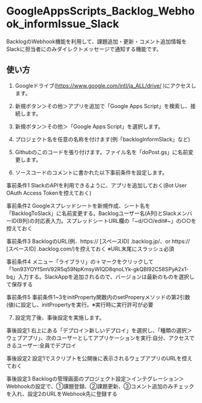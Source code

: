 # GoogleAppsScripts_Backlog_Webhook_informIssue_Slack
BacklogのWebhook機能を利用して、課題追加・更新・コメント追加情報をSlackに担当者にのみダイレクトメッセージで通知する機能です。

## 使い方

1. Googleドライブ(https://www.google.com/intl/ja_ALL/drive/ )にアクセスします。
1. 新規ボタン＞その他＞アプリを追加で「Google Apps Script」を検索し、接続します。
1. 新規ボタン＞その他＞「Google Apps Script」を選択します。
1. プロジェクト名を任意の名称を付けます(例「backlogInformSlack」など)
1. Githubのこのコードを張り付けます。ファイル名を「doPost.gs」に名前変更します。

1. ソースコードのコメントに書かれた以下事前条件を設定します。

事前条件1 SlackのAPIを利用できるように、アプリを追加しておく(Bot User OAuth Access Tokenを控えておく)

事前条件2 Googleスプレッドシートを新規作成、シート名を「BacklogToSlack」に名前変更する。Backlogユーザー名(A列)とSlackメンバーID(B列)の対応表入力。スプレッドシートURL欄の「~d/○○/edit#~」の○○を控えておく

事前条件3 BacklogのURL(例．https:// [スペースID] .backlog.jp/、or https:// [スペースID] .backlog.com/)を控えておく ※URL末尾にスラッシュ必須

事前条件4 メニュー「ライブラリ」の＋マークをクリックして「1on93YOYfSmV92R5q59NpKmsyWIQD8qnoLYk-gkQBI92C58SPyA2x1-bq」入力する。SlackAppを追加されるので、バージョンは最新のものを選択して保存する

事前条件5 事前条件1~3をinitProperty関数内のsetProperyメソッドの第2引数(値)に設定し、initPropertyを実行。※実行時に実行許可が必要

7. 設定完了後、事後設定を実施します。

事後設定1 右上にある「デプロイ＞新しいデプロイ」を選択し、「種類の選択＞ウェブアプリ」、次のユーザーとしてアプリケーションを実行:自分、アクセスできるユーザー:全員でデプロイ

事後設定2 設定1でスクリプトを公開後に表示されるウェブアプリのURLを控えておく

事後設定3 Backlogの管理画面のプロジェクト設定＞インテグレーション＞Webhookの設定で、①課題登録、②課題更新、③コメント追加のみチェックを入れ、設定2のURLをWebhook先に登録する
